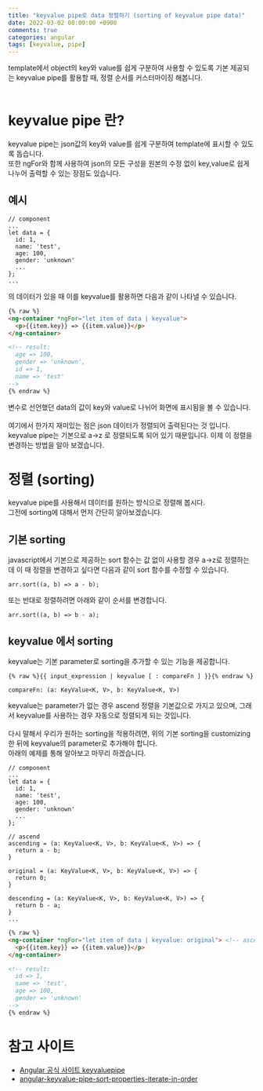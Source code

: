 ```yaml
---
title: "keyvalue pipe로 data 정렬하기 (sorting of keyvalue pipe data)"
date: 2022-03-02 00:00:00 +0900
comments: true
categories: angular
tags: [keyvalue, pipe]
---
```


 template에서 object의 key와 value를 쉽게 구분하여 사용할 수 있도록 기본 제공되는 keyvalue pipe를 활용할 때, 정렬 순서를 커스터마이징 해봅니다.<br/>
<br/>


# keyvalue pipe 란?
keyvalue pipe는 json값의 key와 value를 쉽게 구분하여 template에 표시할 수 있도록 돕습니다.<br/>
또한 ngFor와 함께 사용하여 json의 모든 구성을 원본의 수정 없이 key,value로 쉽게 나누어 출력할 수 있는 장점도 있습니다.<br/>


## 예시

```tsx
// component
...
let data = {
  id: 1,
  name: 'test',
  age: 100,
  gender: 'unknown'
  ...
};
...
```

의 데이터가 있을 때 이를 keyvalue를 활용하면 다음과 같이 나타낼 수 있습니다.

```html
{% raw %}
<ng-container *ngFor="let item of data | keyvalue">
  <p>{{item.key}} => {{item.value}}</p>
</ng-container>

<!-- result:
  age => 100,
  gender => 'unknown',
  id => 1,
  name => 'test'
-->
{% endraw %}
```

변수로 선언했던 data의 값이 key와 value로 나뉘어 화면에 표시됨을 볼 수 있습니다.<br/>
<br/>
여기에서 한가지 재미있는 점은 json 데이터가 정렬되어 출력된다는 것 입니다.<br/>
keyvalue pipe는 기본으로 a->z 로 정렬되도록 되어 있기 때문입니다. 이제 이 정렬을 변경하는 방법을 알아 보겠습니다.

# 정렬 (sorting)

keyvalue pipe를 사용해서 데이터를 원하는 방식으로 정렬해 봅시다.<br/>
그전에 sorting에 대해서 먼저 간단히 알아보겠습니다.

## 기본 sorting
javascript에서 기본으로 제공하는 sort 함수는 값 없이 사용할 경우 a->z로 정렬하는데 이 때 정렬을 변경하고 싶다면 다음과 같이 sort 함수를 수정할 수 있습니다.


```tsx
arr.sort((a, b) => a - b);
```

또는 반대로 정렬하려면 아래와 같이 순서를 변경합니다.

```tsx
arr.sort((a, b) => b - a);
```


## keyvalue 에서 sorting

keyvalue는 기본 parameter로 sorting을 추가할 수 있는 기능을 제공합니다.

```
{% raw %}{{ input_expression | keyvalue [ : compareFn ] }}{% endraw %}

compareFn: (a: KeyValue<K, V>, b: KeyValue<K, V>)
```

keyvalue는 parameter가 없는 경우 ascend 정렬을 기본값으로 가지고 있으며, 그래서 keyvalue를 사용하는 경우 자동으로 정렬되게 되는 것입니다.<br/>
<br/>
다시 말해서 우리가 원하는 sorting을 적용하려면, 위의 기본 sorting을 customizing 한 뒤에 keyvalue의 parameter로 추가해야 합니다.<br/>
아래의 예제를 통해 알아보고 마무리 하겠습니다.<br/>

```tsx
// component
...
let data = {
  id: 1,
  name: 'test',
  age: 100,
  gender: 'unknown'
  ...
};

// ascend
ascending = (a: KeyValue<K, V>, b: KeyValue<K, V>) => {
  return a - b;
}

original = (a: KeyValue<K, V>, b: KeyValue<K, V>) => {
  return 0;
}

descending = (a: KeyValue<K, V>, b: KeyValue<K, V>) => {
  return b - a;
}
...
```

```html
{% raw %}
<ng-container *ngFor="let item of data | keyvalue: original"> <!-- ascending, original, descending 중 원하는 방식을 입력합니다. -->
  <p>{{item.key}} => {{item.value}}</p>
</ng-container>

<!-- result:
  id => 1,
  name => 'test',
  age => 100,
  gender => 'unknown'
-->
{% endraw %}
```




# 참고 사이트
- [Angular 공식 사이트 keyvaluepipe](https://angular.io/api/common/KeyValuePipe)
- [angular-keyvalue-pipe-sort-properties-iterate-in-order](https://stackoverflow.com/questions/52793944/angular-keyvalue-pipe-sort-properties-iterate-in-order)

